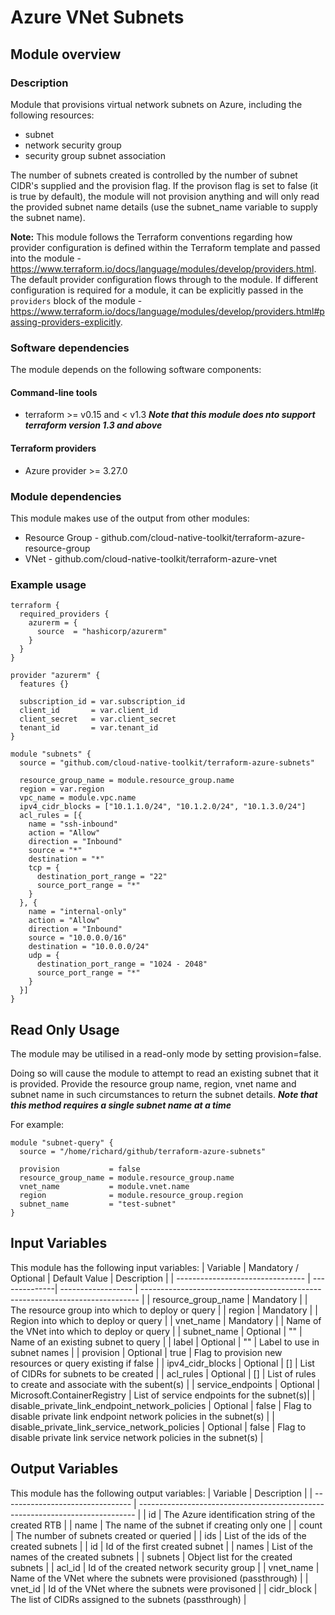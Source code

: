 # Azure VNet Subnets

## Module overview

### Description

Module that provisions virtual network subnets on Azure, including the following resources:
- subnet
- network security group
- security group subnet association

The number of subnets created is controlled by the number of subnet CIDR's supplied and the provision flag. If the provison flag is set to false (it is true by default), the module will not provision anything and will only read the provided subnet name details (use the subnet_name variable to supply the subnet name).

**Note:** This module follows the Terraform conventions regarding how provider configuration is defined within the Terraform template and passed into the module - https://www.terraform.io/docs/language/modules/develop/providers.html. The default provider configuration flows through to the module. If different configuration is required for a module, it can be explicitly passed in the `providers` block of the module - https://www.terraform.io/docs/language/modules/develop/providers.html#passing-providers-explicitly.

### Software dependencies

The module depends on the following software components:

#### Command-line tools

- terraform >= v0.15 and < v1.3
***Note that this module does nto support terraform version 1.3 and above***

#### Terraform providers

- Azure provider >= 3.27.0

### Module dependencies

This module makes use of the output from other modules:

- Resource Group - github.com/cloud-native-toolkit/terraform-azure-resource-group
- VNet - github.com/cloud-native-toolkit/terraform-azure-vnet

### Example usage

```hcl-terraform
terraform {
  required_providers {
    azurerm = {
      source  = "hashicorp/azurerm"
    }
  }
}

provider "azurerm" {
  features {}

  subscription_id = var.subscription_id
  client_id       = var.client_id
  client_secret   = var.client_secret
  tenant_id       = var.tenant_id
}

module "subnets" {
  source = "github.com/cloud-native-toolkit/terraform-azure-subnets"

  resource_group_name = module.resource_group.name
  region = var.region
  vpc_name = module.vpc.name
  ipv4_cidr_blocks = ["10.1.1.0/24", "10.1.2.0/24", "10.1.3.0/24"]
  acl_rules = [{
    name = "ssh-inbound"
    action = "Allow"
    direction = "Inbound"
    source = "*"
    destination = "*"
    tcp = {
      destination_port_range = "22"
      source_port_range = "*"
    }
  }, {
    name = "internal-only"
    action = "Allow"
    direction = "Inbound"
    source = "10.0.0.0/16"
    destination = "10.0.0.0/24"
    udp = {
      destination_port_range = "1024 - 2048"
      source_port_range = "*"
    }
  }]
}
```

## Read Only Usage

The module may be utilised in a read-only mode by setting provision=false.

Doing so will cause the module to attempt to read an existing subnet that it is provided. Provide the resource group name, region, vnet name and subnet name in such circumstances to return the subnet details. ***Note that this method requires a single subnet name at a time***

For example:
```hcl-terraform
module "subnet-query" {
  source = "/home/richard/github/terraform-azure-subnets"

  provision           = false
  resource_group_name = module.resource_group.name
  vnet_name           = module.vnet.name
  region              = module.resource_group.region
  subnet_name         = "test-subnet"
}
```

## Input Variables

This module has the following input variables:
| Variable | Mandatory / Optional | Default Value | Description |
| -------------------------------- | --------------| ------------------ | ----------------------------------------------------------------------------- |
| resource_group_name | Mandatory |  | The resource group into which to deploy or query |
| region | Mandatory |  | Region into which to deploy or query |
| vnet_name | Mandatory |  | Name of the VNet into which to deploy or query |
| subnet_name | Optional | "" | Name of an existing subnet to query |
| label | Optional | "" | Label to use in subnet names |
| provision | Optional | true | Flag to provision new resources or query existing if false |
| ipv4_cidr_blocks | Optional | [] | List of CIDRs for subnets to be created |
| acl_rules | Optional | [] | List of rules to create and associate with the subent(s) |
| service_endpoints | Optional | Microsoft.ContainerRegistry | List of service endpoints for the subnet(s)|
| disable_private_link_endpoint_network_policies | Optional | false | Flag to disable private link endpoint network policies in the subnet(s) |
| disable_private_link_service_network_policies | Optional | false | Flag to disable private link service network policies in the subnet(s) |

## Output Variables

This module has the following output variables:
| Variable | Description |
| -------------------------------- | ----------------------------------------------------------------------------- |
| id  | The Azure identification string of the created RTB  |
| name | The name of the subnet if creating only one |
| count | The number of subnets created or queried |
| ids | List of the ids of the created subnets |
| id | Id of the first created subnet |
| names | List of the names of the created subnets |
| subnets | Object list for the created subnets |
| acl_id | Id of the created network security group |
| vnet_name | Name of the VNet where the subnets were provisioned (passthrough) |
| vnet_id | Id of the VNet where the subnets were provisoned |
| cidr_block | The list of CIDRs assigned to the subnets (passthrough) |
